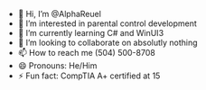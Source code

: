 - 👋 Hi, I’m @AlphaReuel
- 👀 I’m interested in parental control development
- 🌱 I’m currently learning C# and WinUI3
- 💞️ I’m looking to collaborate on absolutly nothing
- 📫 How to reach me (504) 500-8708
- 😄 Pronouns: He/Him
- ⚡ Fun fact: CompTIA A+ certified at 15

<!---
AlphaReuel/AlphaReuel is a ✨ special ✨ repository because its `README.md` (this file) appears on your GitHub profile.
You can click the Preview link to take a look at your changes.
--->
